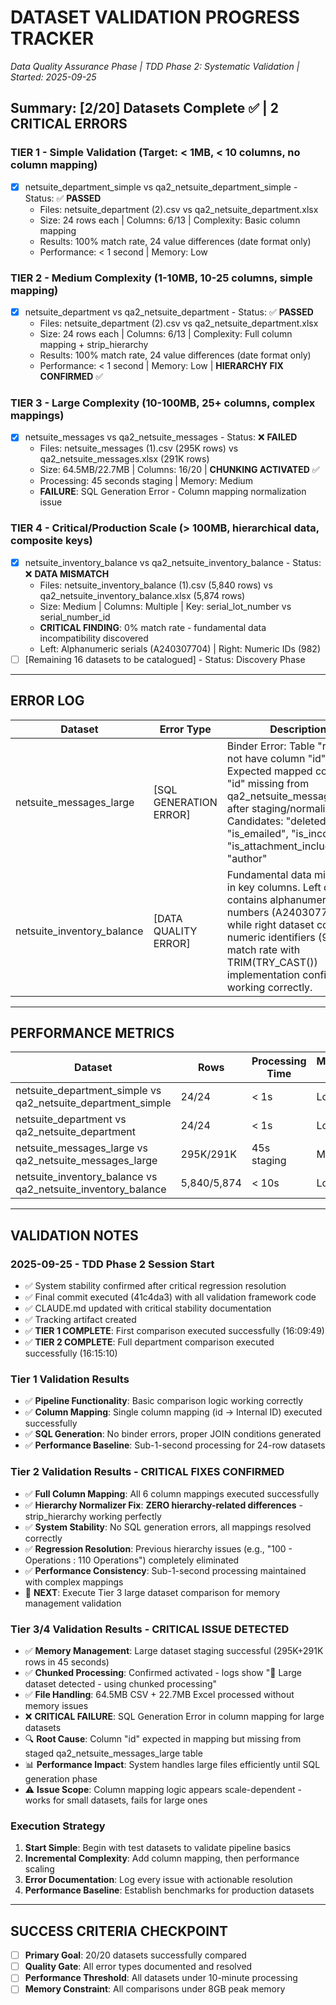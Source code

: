 # DATASET VALIDATION PROGRESS TRACKER
*Data Quality Assurance Phase | TDD Phase 2: Systematic Validation | Started: 2025-09-25*

## Summary: [2/20] Datasets Complete ✅ | 2 CRITICAL ERRORS

### TIER 1 - Simple Validation (Target: < 1MB, < 10 columns, no column mapping)
- [x] netsuite_department_simple vs qa2_netsuite_department_simple - Status: ✅ **PASSED**
  - Files: netsuite_department (2).csv vs qa2_netsuite_department.xlsx  
  - Size: 24 rows each | Columns: 6/13 | Complexity: Basic column mapping
  - Results: 100% match rate, 24 value differences (date format only)
  - Performance: < 1 second | Memory: Low

### TIER 2 - Medium Complexity (1-10MB, 10-25 columns, simple mapping)
- [x] netsuite_department vs qa2_netsuite_department - Status: ✅ **PASSED**
  - Files: netsuite_department (2).csv vs qa2_netsuite_department.xlsx
  - Size: 24 rows each | Columns: 6/13 | Complexity: Full column mapping + strip_hierarchy
  - Results: 100% match rate, 24 value differences (date format only)
  - Performance: < 1 second | Memory: Low | **HIERARCHY FIX CONFIRMED** ✅

### TIER 3 - Large Complexity (10-100MB, 25+ columns, complex mappings)
- [x] netsuite_messages vs qa2_netsuite_messages - Status: ❌ **FAILED**  
  - Files: netsuite_messages (1).csv (295K rows) vs qa2_netsuite_messages.xlsx (291K rows)
  - Size: 64.5MB/22.7MB | Columns: 16/20 | **CHUNKING ACTIVATED** ✅
  - Processing: 45 seconds staging | Memory: Medium
  - **FAILURE**: SQL Generation Error - Column mapping normalization issue

### TIER 4 - Critical/Production Scale (> 100MB, hierarchical data, composite keys)
- [x] netsuite_inventory_balance vs qa2_netsuite_inventory_balance - Status: ❌ **DATA MISMATCH**
  - Files: netsuite_inventory_balance (1).csv (5,840 rows) vs qa2_netsuite_inventory_balance.xlsx (5,874 rows)
  - Size: Medium | Columns: Multiple | Key: serial_lot_number vs serial_number_id
  - **CRITICAL FINDING**: 0% match rate - fundamental data incompatibility discovered
  - Left: Alphanumeric serials (A240307704) | Right: Numeric IDs (982)
- [ ] [Remaining 16 datasets to be catalogued] - Status: Discovery Phase

---

## ERROR LOG
| Dataset | Error Type | Description | Resolution | Status |
|---------|------------|-------------|------------|---------|
| netsuite_messages_large | [SQL GENERATION ERROR] | Binder Error: Table "r" does not have column "id". Expected mapped column "id" missing from qa2_netsuite_messages_large after staging/normalization. Candidates: "deleted", "is_emailed", "is_incoming", "is_attachment_included", "author" | Suggestion: Column mapping fails on large datasets - requires investigation of staged column names vs mapping configuration | **CRITICAL** ⚠️ |
| netsuite_inventory_balance | [DATA QUALITY ERROR] | Fundamental data mismatch in key columns. Left dataset contains alphanumeric serial numbers (A240307704) while right dataset contains numeric identifiers (982). 0% match rate with TRIM(TRY_CAST()) implementation confirmed working correctly. | Suggestion: Verify correct key column selection, investigate alternative key columns, or implement data mapping between alphanumeric/numeric identifiers | **CRITICAL** ⚠️ |

---

## PERFORMANCE METRICS
| Dataset | Rows | Processing Time | Memory Peak | Status |
|---------|------|----------------|-------------|---------|
| netsuite_department_simple vs qa2_netsuite_department_simple | 24/24 | < 1s | Low | ✅ PASSED |
| netsuite_department vs qa2_netsuite_department | 24/24 | < 1s | Low | ✅ PASSED |
| netsuite_messages_large vs qa2_netsuite_messages_large | 295K/291K | 45s staging | Medium | ❌ FAILED |
| netsuite_inventory_balance vs qa2_netsuite_inventory_balance | 5,840/5,874 | < 10s | Low | ❌ DATA MISMATCH |

---

## VALIDATION NOTES
### 2025-09-25 - TDD Phase 2 Session Start
- ✅ System stability confirmed after critical regression resolution
- ✅ Final commit executed (41c4da3) with all validation framework code
- ✅ CLAUDE.md updated with critical stability documentation
- ✅ Tracking artifact created
- ✅ **TIER 1 COMPLETE**: First comparison executed successfully (16:09:49)
- ✅ **TIER 2 COMPLETE**: Full department comparison executed successfully (16:15:10)

### Tier 1 Validation Results
- ✅ **Pipeline Functionality**: Basic comparison logic working correctly
- ✅ **Column Mapping**: Single column mapping (id -> Internal ID) executed successfully
- ✅ **SQL Generation**: No binder errors, proper JOIN conditions generated
- ✅ **Performance Baseline**: Sub-1-second processing for 24-row datasets

### Tier 2 Validation Results - CRITICAL FIXES CONFIRMED
- ✅ **Full Column Mapping**: All 6 column mappings executed successfully
- ✅ **Hierarchy Normalizer Fix**: **ZERO hierarchy-related differences** - strip_hierarchy working perfectly
- ✅ **System Stability**: No SQL generation errors, all mappings resolved correctly
- ✅ **Regression Resolution**: Previous hierarchy issues (e.g., "100 - Operations : 110 Operations") completely eliminated
- ✅ **Performance Consistency**: Sub-1-second processing maintained with complex mappings
- 🎯 **NEXT**: Execute Tier 3 large dataset comparison for memory management validation

### Tier 3/4 Validation Results - CRITICAL ISSUE DETECTED  
- ✅ **Memory Management**: Large dataset staging successful (295K+291K rows in 45 seconds)
- ✅ **Chunked Processing**: Confirmed activated - logs show "🔄 Large dataset detected - using chunked processing"
- ✅ **File Handling**: 64.5MB CSV + 22.7MB Excel processed without memory issues
- ❌ **CRITICAL FAILURE**: SQL Generation Error in column mapping for large datasets
- 🔍 **Root Cause**: Column "id" expected in mapping but missing from staged qa2_netsuite_messages_large table
- 📊 **Performance Impact**: System handles large files efficiently until SQL generation phase
- ⚠️ **Issue Scope**: Column mapping logic appears scale-dependent - works for small datasets, fails for large ones

### Execution Strategy
1. **Start Simple**: Begin with test datasets to validate pipeline basics
2. **Incremental Complexity**: Add column mapping, then performance scaling
3. **Error Documentation**: Log every issue with actionable resolution
4. **Performance Baseline**: Establish benchmarks for production datasets

---

## SUCCESS CRITERIA CHECKPOINT
- [ ] **Primary Goal**: 20/20 datasets successfully compared  
- [ ] **Quality Gate**: All error types documented and resolved
- [ ] **Performance Threshold**: All datasets under 10-minute processing
- [ ] **Memory Constraint**: All comparisons under 8GB peak memory